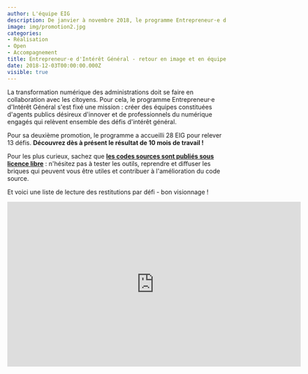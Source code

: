 ```yaml
---
author: L'équipe EIG
description: De janvier à novembre 2018, le programme Entrepreneur·e d'Intérêt Général (EIG) a accueilli sa deuxième promotion. Pendant 10 mois, 28 data scientists, designers et développeurs répartis en équipes de 2 ou 3, ont vécu en immersion dans leurs administrations centrales. Guidés par leurs mentors, ils ont relevé 13 défis autour du numérique et des données. EIG et mentors reviennent ici sur leurs défis, présentent leurs réalisations et proposent quelques conseils à la prochaine promotion.
image: img/promotion2.jpg
categories:
- Réalisation
- Open
- Accompagnement
title: Entrepreneur·e d'Intérêt Général - retour en image et en équipe sur les réalisations de la Promotion 2
date: 2018-12-03T00:00:00.000Z
visible: true
---
```


La transformation numérique des administrations doit se faire en
collaboration avec les citoyens. Pour cela, le programme
Entrepreneur·e d'Intérêt Général s'est fixé une mission : créer des
équipes constituées d'agents publics désireux d'innover et de
professionnels du numérique engagés qui relèvent ensemble des défis
d'intérêt général.

Pour sa deuxième promotion, le programme a accueilli 28 EIG pour
relever 13 défis. **Découvrez dès à présent le résultat de 10 mois de
travail !**

Pour les plus curieux, sachez que [**les codes sources sont publiés
sous licence
libre**](https://github.com/topics/entrepreneur-interet-general) :
n'hésitez pas à tester les outils, reprendre et diffuser les briques
qui peuvent vous être utiles et contribuer à l'amélioration du code
source.

Et voici une liste de lecture des restitutions par défi - bon visionnage !

<center>
<iframe frameborder="0" width="672" height="378" src="https://www.dailymotion.com/embed/playlist/x65owi" allowfullscreen allow="autoplay"></iframe>
</center>
